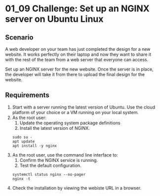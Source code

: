 # 01_09 Challenge: Set up an NGINX server on Ubuntu Linux

## Scenario
A web developer on your team has just completed the design for a new website.  It works perfectly on their laptop and now they want to share it with the rest of the team from a web server that everyone can access.

Set up an NGINX server for the new website.  Once the server is in place, the developer will take it from there to upload the final design for the website.

## Requirements
1. Start with a server running the latest version of Ubuntu.  Use the cloud platform of your choice or a VM running on your local system.
1. As the root user:
    1. Update the operating system package definitions
    1. Install the latest version of NGINX.
    ```
    sudo su -
    apt update
    apt install -y nginx
    ```
1. As the root user, use the command line interface to:
    1. Confirm the NGINX service is running.
    1. Test the default configuration.
    ```
    systemctl status nginx --no-pager
    nginx -t
    ```
1. Check the installation by viewing the webiste URL in a browser.
